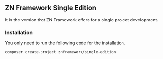 <h2>ZN Framework Single Edition</h2>
<p>
It is the version that ZN Framework offers for a single project development.
</p>

<h3>Installation</h3>
<p>
You only need to run the following code for the installation.
</p>

```
composer create-project znframework/single-edition
```